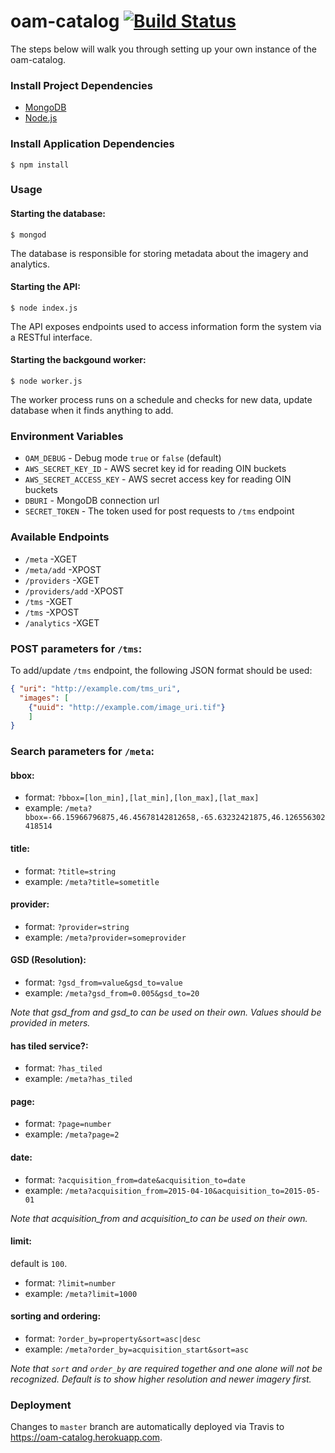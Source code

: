 # oam-catalog [![Build Status](https://travis-ci.org/hotosm/oam-catalog.svg)](https://travis-ci.org/hotosm/oam-catalog)

The steps below will walk you through setting up your own instance of the oam-catalog.

### Install Project Dependencies

- [MongoDB](https://www.mongodb.org/)
- [Node.js](https://nodejs.org/)

### Install Application Dependencies

    $ npm install

### Usage

#### Starting the database:

    $ mongod

The database is responsible for storing metadata about the imagery and analytics.

#### Starting the API:

    $ node index.js

The API exposes endpoints used to access information form the system via a RESTful interface.

#### Starting the backgound worker:

    $ node worker.js

The worker process runs on a schedule and checks for new data, update database when it finds anything to add.

### Environment Variables

- `OAM_DEBUG` - Debug mode `true` or `false` (default)
- `AWS_SECRET_KEY_ID` - AWS secret key id for reading OIN buckets
- `AWS_SECRET_ACCESS_KEY` - AWS secret access key for reading OIN buckets
- `DBURI` - MongoDB connection url
- `SECRET_TOKEN` - The token used for post requests to `/tms` endpoint

### Available Endpoints

-  `/meta` -XGET
-  `/meta/add` -XPOST
-  `/providers` -XGET
-  `/providers/add` -XPOST
-  `/tms` -XGET
-  `/tms` -XPOST
-  `/analytics` -XGET

### POST parameters for `/tms`:
To add/update `/tms` endpoint, the following JSON format should be used:

```json
{ "uri": "http://example.com/tms_uri",
  "images": [
    {"uuid": "http://example.com/image_uri.tif"}
    ]
}
```

### Search parameters for `/meta`:

#### bbox:

- format: `?bbox=[lon_min],[lat_min],[lon_max],[lat_max]`
- example: `/meta?bbox=-66.15966796875,46.45678142812658,-65.63232421875,46.126556302418514`

#### title:

- format: `?title=string`
- example: `/meta?title=sometitle`


#### provider:

- format: `?provider=string`
- example: `/meta?provider=someprovider`

#### GSD (Resolution):

- format: `?gsd_from=value&gsd_to=value`
- example: `/meta?gsd_from=0.005&gsd_to=20`

*Note that gsd_from and gsd_to can be used on their own. Values should be provided in meters.*

#### has tiled service?:

- format: `?has_tiled`
- example: `/meta?has_tiled`

#### page:

- format: `?page=number`
- example: `/meta?page=2`

#### date:
- format: `?acquisition_from=date&acquisition_to=date`
- example: `/meta?acquisition_from=2015-04-10&acquisition_to=2015-05-01`

*Note that acquisition_from and acquisition_to can be used on their own.*

#### limit:

default is `100`.

- format: `?limit=number`
- example: `/meta?limit=1000`

#### sorting and ordering:

- format: `?order_by=property&sort=asc|desc`
- example: `/meta?order_by=acquisition_start&sort=asc`

*Note that `sort` and `order_by` are required together and one alone will not be recognized. Default is to show higher resolution and newer imagery first.*

### Deployment
Changes to `master` branch are automatically deployed via Travis to https://oam-catalog.herokuapp.com.

